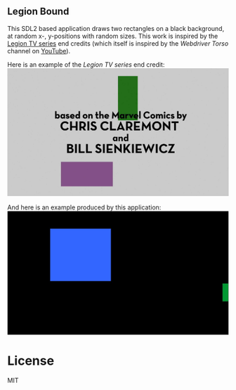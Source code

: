 Legion Bound
------------

This SDL2 based application draws two rectangles on a black background, at
random x-, y-positions with random sizes. This work is inspired by the [Legion
TV series](https://www.imdb.com/title/tt5114356) end credits (which itself is
inspired by the _Webdriver Torso_ channel on
[YouTube](https://www.youtube.com/channel/UCsLiV4WJfkTEHH0b9PmRklw)).

Here is an example of the _Legion TV series_ end credit:
![legion tv show image](legion.jpg)

And here is an example produced by this application:
![legion bound image](bound.jpg)

License
=======

MIT
